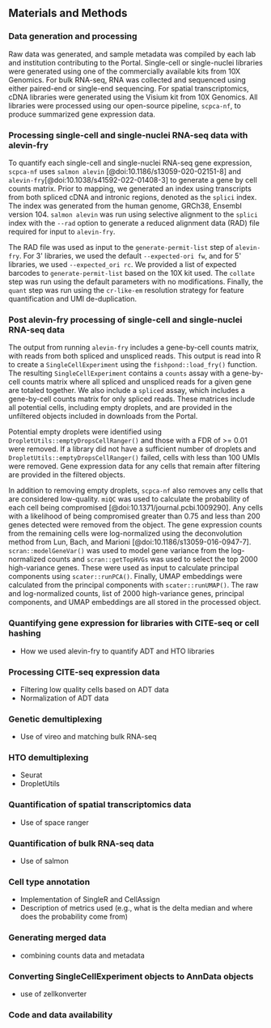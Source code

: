 ## Materials and Methods

### Data generation and processing

Raw data was generated, and sample metadata was compiled by each lab and institution contributing to the Portal.
Single-cell or single-nuclei libraries were generated using one of the commercially available kits from 10X Genomics.
For bulk RNA-seq, RNA was collected and sequenced using either paired-end or single-end sequencing. 
For spatial transcriptomics, cDNA libraries were generated using the Visium kit from 10X Genomics.
All libraries were processed using our open-source pipeline, `scpca-nf`, to produce summarized gene expression data. 

### Processing single-cell and single-nuclei RNA-seq data with alevin-fry
  
To quantify each single-cell and single-nuclei RNA-seq gene expression, `scpca-nf` uses `salmon alevin` [@doi:10.1186/s13059-020-02151-8] and `alevin-fry`[@doi:10.1038/s41592-022-01408-3] to generate a gene by cell counts matrix.
Prior to mapping, we generated an index using transcripts from both spliced cDNA and intronic regions, denoted as the `splici` index.
The index was generated from the human genome, GRCh38, Ensembl version 104. 
`salmon alevin` was run using selective alignment to the `splici` index with the `--rad` option to generate a reduced alignment data (RAD) file required for input to `alevin-fry`. 

The RAD file was used as input to the `generate-permit-list` step of `alevin-fry`. 
For 3' libraries, we used the default `--expected-ori fw`, and for 5' libraries, we used `--expected_ori rc`. 
We provided a list of expected barcodes to `generate-permit-list` based on the 10X kit used.
The `collate` step was run using the default parameters with no modifications.
Finally, the `quant` step was run using the `cr-like-em` resolution strategy for feature quantification and UMI de-duplication. 

### Post alevin-fry processing of single-cell and single-nuclei RNA-seq data

The output from running `alevin-fry` includes a gene-by-cell counts matrix, with reads from both spliced and unspliced reads.
This output is read into R to create a `SingleCellExperiment` using the `fishpond::load_fry()` function. 
The resulting `SingleCellExperiment` contains a `counts` assay with a gene-by-cell counts matrix where all spliced and unspliced reads for a given gene are totaled together. 
We also include a `spliced` assay, which includes a gene-by-cell counts matrix for only spliced reads. 
These matrices include all potential cells, including empty droplets, and are provided in the unfiltered objects included in downloads from the Portal.

Potential empty droplets were identified using `DropletUtils::emptyDropsCellRanger()` and those with a FDR of >= 0.01 were removed. 
If a library did not have a sufficient number of droplets and `DropletUtils::emptyDropsCellRanger()` failed, cells with less than 100 UMIs were removed.
Gene expression data for any cells that remain after filtering are provided in the filtered objects. 

In addition to removing empty droplets, `scpca-nf` also removes any cells that are considered low-quality. 
`miQC` was used to calculate the probability of each cell being compromised [@doi:10.1371/journal.pcbi.1009290]. 
Any cells with a likelihood of being compromised greater than 0.75 and less than 200 genes detected were removed from the object. 
The gene expression counts from the remaining cells were log-normalized using the deconvolution method from Lun, Bach, and Marioni [@doi:10.1186/s13059-016-0947-7]. 
`scran::modelGeneVar()` was used to model gene variance from the log-normalized counts and `scran::getTopHVGs` was used to select the top 2000 high-variance genes. 
These were used as input to calculate principal components using `scater::runPCA()`. 
Finally, UMAP embeddings were calculated from the principal components with `scater::runUMAP()`. 
The raw and log-normalized counts, list of 2000 high-variance genes, principal components, and UMAP embeddings are all stored in the processed object. 

### Quantifying gene expression for libraries with CITE-seq or cell hashing
  - How we used alevin-fry to quantify ADT and HTO libraries

### Processing CITE-seq expression data
  - Filtering low quality cells based on ADT data
  - Normalization of ADT data

### Genetic demultiplexing
  - Use of vireo and matching bulk RNA-seq

### HTO demultiplexing
  - Seurat
  - DropletUtils

### Quantification of spatial transcriptomics data
  - Use of space ranger

### Quantification of bulk RNA-seq data
  - Use of salmon

### Cell type annotation
  - Implementation of SingleR and CellAssign
  - Description of metrics used (e.g., what is the delta median and where does the probability come from)

### Generating merged data
  - combining counts data and metadata

### Converting SingleCellExperiment objects to AnnData objects
  - use of zellkonverter

### Code and data availability

